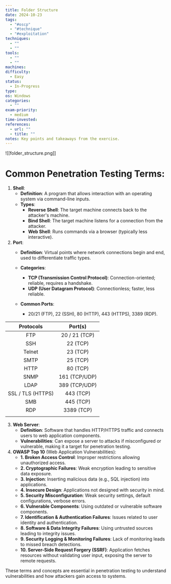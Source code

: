 ```yaml
---
title: Folder Structure
date: 2024-10-23
tags:
  - "#oscp"
  - "#technique"
  - "#exploitation"
techniques:
  - ""
  - ""
tools:
  - ""
  - ""
machines: 
difficulty:
  - Easy
status:
  - In-Progress
type: 
os: Windows
categories:
  - ""
exam-priority:
  - medium
time-invested: 
references:
  - url: ""
  - title: ""
notes: Key points and takeaways from the exercise.
---
```



![[folder_structure.png]]

# Common Penetration Testing Terms:

1. **Shell**:
    - **Definition**: A program that allows interaction with an operating system via command-line inputs.
    - **Types**:
        - **Reverse Shell**: The target machine connects back to the attacker's machine.
        - **Bind Shell**: The target machine listens for a connection from the attacker.
        - **Web Shell**: Runs commands via a browser (typically less interactive).
2. **Port**:
    - **Definition**: Virtual points where network connections begin and end, used to differentiate traffic types.
        
    - **Categories**:
        
        - **TCP (Transmission Control Protocol)**: Connection-oriented; reliable, requires a handshake.
        - **UDP (User Datagram Protocol)**: Connectionless; faster, less reliable.
    - **Common Ports**:
        
        - 20/21 (FTP), 22 (SSH), 80 (HTTP), 443 (HTTPS), 3389 (RDP).
        

|   **Protocols**   |  **Port(s)**  |
| :---------------: | :-----------: |
|        FTP        | 20 / 21 (TCP) |
|        SSH        |   22 (TCP)    |
|      Telnet       |   23 (TCP)    |
|       SMTP        |   25 (TCP)    |
|       HTTP        |   80 (TCP)    |
|       SNMP        | 161 (TCP/UDP) |
|       LDAP        | 389 (TCP/UDP) |
| SSL / TLS (HTTPS) |   443 (TCP)   |
|        SMB        |   445 (TCP)   |
|        RDP        |  3389 (TCP)   |
|                   |               |

        
3. **Web Server**:
    - **Definition**: Software that handles HTTP/HTTPS traffic and connects users to web application components.
    - **Vulnerabilities**: Can expose a server to attacks if misconfigured or vulnerable, making it a target for penetration testing.
4. **OWASP Top 10** (Web Application Vulnerabilities):
    - **1. Broken Access Control**: Improper restrictions allowing unauthorized access.
    - **2. Cryptographic Failures**: Weak encryption leading to sensitive data exposure.
    - **3. Injection**: Inserting malicious data (e.g., SQL injection) into applications.
    - **4. Insecure Design**: Applications not designed with security in mind.
    - **5. Security Misconfiguration**: Weak security settings, default configurations, verbose errors.
    - **6. Vulnerable Components**: Using outdated or vulnerable software components.
    - **7. Identification & Authentication Failures**: Issues related to user identity and authentication.
    - **8. Software & Data Integrity Failures**: Using untrusted sources leading to integrity issues.
    - **9. Security Logging & Monitoring Failures**: Lack of monitoring leads to missed breach detections.
    - **10. Server-Side Request Forgery (SSRF)**: Application fetches resources without validating user input, exposing the server to remote requests.

These terms and concepts are essential in penetration testing to understand vulnerabilities and how attackers gain access to systems.